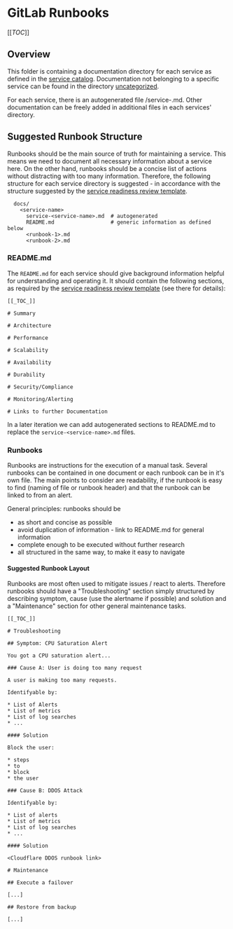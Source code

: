 # GitLab Runbooks

[[_TOC_]]

## Overview

This folder is containing a documentation directory for each service as defined
in the [service catalog](../services/service-catalog.yml). Documentation not
belonging to a specific service can be found in the directory
[uncategorized](uncategorized/).

For each service, there is an autogenerated file
<service-name>/service-<service-name>.md. Other documentation can be freely
added in additional files in each services' directory.

## Suggested Runbook Structure

Runbooks should be the main source of truth for maintaining a service. This
means we need to document all necessary information about a service here. On the
other hand, runbooks should be a concise list of actions without distracting
with too many information. Therefore, the following structure for each service
directory is suggested - in accordance with the structure suggested by the
[service readiness review
template](https://gitlab.com/gitlab-com/gl-infra/readiness/-/blob/master/.gitlab/issue_templates/service_readiness.md).

```
  docs/
    <service-name>
      service-<service-name>.md  # autogenerated
      README.md                  # generic information as defined below 
      <runbook-1>.md
      <runbook-2>.md
```

### README.md

The `README.md` for each service should give background information helpful
for understanding and operating it. It should contain the following sections, as
required by the [service readiness review
template](https://gitlab.com/gitlab-com/gl-infra/readiness/-/blob/master/.gitlab/issue_templates/service_readiness.md) (see there for details):

```
[[_TOC_]]

# Summary

# Architecture

# Performance

# Scalability

# Availability

# Durability

# Security/Compliance

# Monitoring/Alerting

# Links to further Documentation
```

In a later iteration we can add autogenerated sections to README.md to replace
the `service-<service-name>.md` files.

### Runbooks

Runbooks are instructions for the execution of a manual task. Several runbooks
can be contained in one document or each runbook can be in it's own file. The
main points to consider are readability, if the runbook is easy to find (naming
of file or runbook header) and that the runbook can be linked to from an alert.

General principles: runbooks should be

* as short and concise as possible
* avoid duplication of information - link to README.md for general information
* complete enough to be executed without further research
* all structured in the same way, to make it easy to navigate

#### Suggested Runbook Layout

Runbooks are most often used to mitigate issues / react to alerts. Therefore
runbooks should have a "Troubleshooting" section simply structured by describing
symptom, cause (use the alertname if possible) and solution and a "Maintenance"
section for other general maintenance tasks. 

```
[[_TOC_]]

# Troubleshooting

## Symptom: CPU Saturation Alert

You got a CPU saturation alert...

### Cause A: User is doing too many request

A user is making too many requests.

Identifyable by:

* List of Alerts
* List of metrics
* List of log searches
* ...

#### Solution

Block the user:

* steps
* to
* block
* the user

### Cause B: DDOS Attack

Identifyable by:

* List of alerts
* List of metrics
* List of log searches
* ...

#### Solution

<Cloudflare DDOS runbook link>

# Maintenance

## Execute a failover

[...]

## Restore from backup

[...]


```

